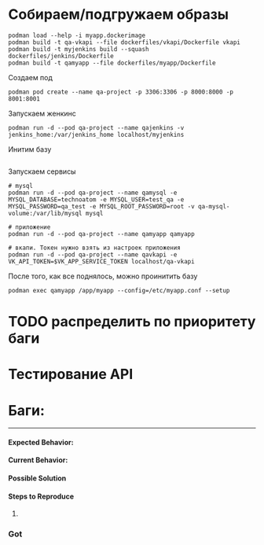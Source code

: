 
# Собираем/подгружаем образы
```
podman load --help -i myapp.dockerimage
podman build -t qa-vkapi --file dockerfiles/vkapi/Dockerfile vkapi
podman build -t myjenkins build --squash dockerfiles/jenkins/Dockerfile
podman build -t qamyapp --file dockerfiles/myapp/Dockerfile
```

Создаем под
```
podman pod create --name qa-project -p 3306:3306 -p 8000:8000 -p 8001:8001
```

Запускаем женкинс
```
podman run -d --pod qa-project --name qajenkins -v jenkins_home:/var/jenkins_home localhost/myjenkins
```

Инитим базу
```

```

Запускаем сервисы
```
# mysql
podman run -d --pod qa-project --name qamysql -e MYSQL_DATABASE=technoatom -e MYSQL_USER=test_qa -e MYSQL_PASSWORD=qa_test -e MYSQL_ROOT_PASSWORD=root -v qa-mysql-volume:/var/lib/mysql mysql

# приложение
podman run -d --pod qa-project --name qamyapp qamyapp

# вкапи. Токен нужно взять из настроек приложения
podman run -d --pod qa-project --name qavkapi -e VK_API_TOKEN=$VK_APP_SERVICE_TOKEN localhost/qa-vkapi
```

После того, как все поднялось, можно проинитить базу
```
podman exec qamyapp /app/myapp --config=/etc/myapp.conf --setup
```

# TODO распределить по приоритету баги

# Тестирование API

# Баги:

---

#### Expected Behavior:

#### Current Behavior:

#### Possible Solution

#### Steps to Reproduce

1.

### Got